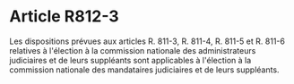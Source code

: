 # Article R812-3

Les dispositions prévues aux articles R. 811-3, R. 811-4, R. 811-5 et R. 811-6 relatives à l'élection à la commission nationale des administrateurs judiciaires et de leurs suppléants sont applicables à l'élection à la commission nationale des mandataires judiciaires et de leurs suppléants.
